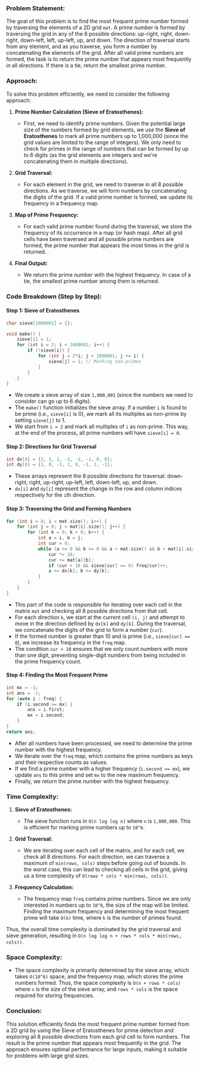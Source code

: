 ### Problem Statement:

The goal of this problem is to find the most frequent prime number formed by traversing the elements of a 2D grid `mat`. A prime number is formed by traversing the grid in any of the 8 possible directions: up-right, right, down-right, down-left, left, up-left, up, and down. The direction of traversal starts from any element, and as you traverse, you form a number by concatenating the elements of the grid. After all valid prime numbers are formed, the task is to return the prime number that appears most frequently in all directions. If there is a tie, return the smallest prime number.

### Approach:

To solve this problem efficiently, we need to consider the following approach:

1. **Prime Number Calculation (Sieve of Eratosthenes):**
   - First, we need to identify prime numbers. Given the potential large size of the numbers formed by grid elements, we use the **Sieve of Eratosthenes** to mark all prime numbers up to 1,000,000 (since the grid values are limited to the range of integers). We only need to check for primes in the range of numbers that can be formed by up to 6 digits (as the grid elements are integers and we're concatenating them in multiple directions).

2. **Grid Traversal:**
   - For each element in the grid, we need to traverse in all 8 possible directions. As we traverse, we will form numbers by concatenating the digits of the grid. If a valid prime number is formed, we update its frequency in a frequency map.

3. **Map of Prime Frequency:**
   - For each valid prime number found during the traversal, we store the frequency of its occurrence in a map (or hash map). After all grid cells have been traversed and all possible prime numbers are formed, the prime number that appears the most times in the grid is returned.

4. **Final Output:**
   - We return the prime number with the highest frequency. In case of a tie, the smallest prime number among them is returned.

### Code Breakdown (Step by Step):

#### Step 1: Sieve of Eratosthenes
```cpp
char sieve[1000001] = {};

void make() {
    sieve[1] = 1;
    for (int i = 2; i < 1000001; i++) {
        if (!sieve[i]) {
            for (int j = 2*i; j < 1000001; j += i) {
                sieve[j] = 1; // Marking non-primes
            }
        }
    }
}
```
- We create a sieve array of size `1,000,001` (since the numbers we need to consider can go up to 6 digits).
- The `make()` function initializes the sieve array. If a number `i` is found to be prime (i.e., `sieve[i]` is 0), we mark all its multiples as non-prime by setting `sieve[j]` to 1.
- We start from `i = 2` and mark all multiples of `i` as non-prime. This way, at the end of the process, all prime numbers will have `sieve[i] = 0`.

#### Step 2: Directions for Grid Traversal
```cpp
int dx[8] = {1, 1, 1, -1, -1, -1, 0, 0};
int dy[8] = {1, 0, -1, 1, 0, -1, 1, -1};
```
- These arrays represent the 8 possible directions for traversal: down-right, right, up-right, up-left, left, down-left, up, and down.
- `dx[i]` and `dy[i]` represent the change in the row and column indices respectively for the `i`th direction.

#### Step 3: Traversing the Grid and Forming Numbers
```cpp
for (int i = 0; i < mat.size(); i++) {
    for (int j = 0; j < mat[i].size(); j++) {
        for (int k = 0; k < 8; k++) {
            int a = i, b = j;
            int cur = 0;
            while (a >= 0 && b >= 0 && a < mat.size() && b < mat[i].size()) {
                cur *= 10;
                cur += mat[a][b];
                if (cur > 10 && sieve[cur] == 0) freq[cur]++;
                a += dx[k]; b += dy[k];
            }
        }
    }
}
```
- This part of the code is responsible for iterating over each cell in the matrix `mat` and checking all 8 possible directions from that cell.
- For each direction `k`, we start at the current cell `(i, j)` and attempt to move in the direction defined by `dx[k]` and `dy[k]`. During the traversal, we concatenate the digits of the grid to form a number (`cur`).
- If the formed number is greater than 10 and is prime (i.e., `sieve[cur] == 0`), we increase its frequency in the `freq` map.
- The condition `cur > 10` ensures that we only count numbers with more than one digit, preventing single-digit numbers from being included in the prime frequency count.

#### Step 4: Finding the Most Frequent Prime
```cpp
int mx = -1;
int ans = -1;
for (auto i : freq) {
    if (i.second >= mx) {
        ans = i.first;
        mx = i.second;
    }
}
return ans;
```
- After all numbers have been processed, we need to determine the prime number with the highest frequency.
- We iterate over the `freq` map, which contains the prime numbers as keys and their respective counts as values.
- If we find a prime number with a higher frequency (`i.second >= mx`), we update `ans` to this prime and set `mx` to the new maximum frequency.
- Finally, we return the prime number with the highest frequency.

### Time Complexity:

1. **Sieve of Eratosthenes:**
   - The sieve function runs in `O(n log log n)` where `n` is `1,000,000`. This is efficient for marking prime numbers up to `10^6`.
   
2. **Grid Traversal:**
   - We are iterating over each cell of the matrix, and for each cell, we check all 8 directions. For each direction, we can traverse a maximum of `min(rows, cols)` steps before going out of bounds. In the worst case, this can lead to checking all cells in the grid, giving us a time complexity of `O(rows * cols * min(rows, cols))`.

3. **Frequency Calculation:**
   - The frequency map `freq` contains prime numbers. Since we are only interested in numbers up to `10^6`, the size of the map will be limited. Finding the maximum frequency and determining the most frequent prime will take `O(k)` time, where `k` is the number of primes found.

Thus, the overall time complexity is dominated by the grid traversal and sieve generation, resulting in `O(n log log n + rows * cols * min(rows, cols))`.

### Space Complexity:

- The space complexity is primarily determined by the sieve array, which takes `O(10^6)` space, and the frequency map, which stores the prime numbers formed. Thus, the space complexity is `O(n + rows * cols)` where `n` is the size of the sieve array, and `rows * cols` is the space required for storing frequencies.

### Conclusion:

This solution efficiently finds the most frequent prime number formed from a 2D grid by using the Sieve of Eratosthenes for prime detection and exploring all 8 possible directions from each grid cell to form numbers. The result is the prime number that appears most frequently in the grid. The approach ensures optimal performance for large inputs, making it suitable for problems with large grid sizes.